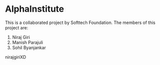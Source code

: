 # AlphaInstitute

This is a collaborated project by Softtech Foundation. The members of this project are:

1. Niraj Giri
2. Manish Parajuli
3. Sohil Byanjankar

nirajgiriXD
